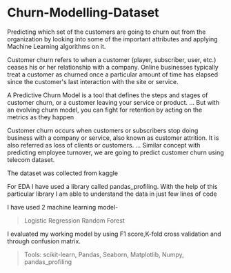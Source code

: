 # Churn-Modelling-Dataset

Predicting which set of the customers are going to churn out from the organization by looking into some of the important attributes and applying Machine Learning algorithms on it.

Customer churn refers to when a customer (player, subscriber, user, etc.) ceases his or her relationship with a company. Online businesses typically treat a customer as churned once a particular amount of time has elapsed since the customer's last interaction with the site or service.

A Predictive Churn Model is a tool that defines the steps and stages of customer churn, or a customer leaving your service or product. ... But with an evolving churn model, you can fight for retention by acting on the metrics as they happen

Customer churn occurs when customers or subscribers stop doing business with a company or service, also known as customer attrition. It is also referred as loss of clients or customers. ... Similar concept with predicting employee turnover, we are going to predict customer churn using telecom dataset.

The dataset was collected from kaggle

For EDA I have used a library called pandas_profiling. With the help of this particular library I am able to understand the data in just few lines of code

I have used 2 machine learning model-

>Logistic Regression 
>Random Forest

I evaluated my working model by using F1 score,K-fold cross validation and through confusion matrix.

>Tools: scikit-learn, Pandas, Seaborn, Matplotlib, Numpy, pandas_profiling
